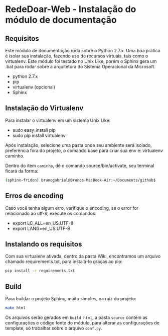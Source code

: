 RedeDoar-Web - Instalação do módulo de documentação
============================================================

## Requisitos

Este módulo de documentação roda sobre o Python 2.7.x. Uma boa prática é isolar sua instalação, fazendo uso de recursos virtuals, tais como o virtualenv. Este módulo foi testado no Unix Like, porém o Sphinx gera um .bat para rodar sobre a arquitetura do Sistema Operacional da Microsoft.


  - python 2.7.x
  - pip
  - virtualenv (opcional)
  - Sphinx


## Instalação do Virtualenv

Para instalar o virtualenv em um sistema Unix Like:

  - sudo easy_install pip
  - sudo pip install virtualenv

Após instalação, selecione uma pasta onde seu ambiente será isolado, preferência fora do projeto, o comando base para criar sua env é: virtualenv caminho.

Dentro do item ``caminho``, dê o comando source/bin/activate, seu terminal ficará da forma:

```bash
(sphinx-fridon) brunogabriel@Brunos-MacBook-Air:~/Documents/github$
```

## Erros de encoding

Caso você tenha algum erro, verifique o encoding, se o error for relacionado ao utf-8, execute os comandos:
  
  - export LC_ALL=en_US.UTF-8
  - export LANG=en_US.UTF-8

## Instalando os requisitos

Com sua virtualenv ativada, dentro da pasta Wiki, encontramos um arquivo chamado requirements.txt, para instalá-lo graças ao pip:

```bash
pip install -r requirements.txt
```


## Build
Para buildar o projeto Sphinx, muito simples, na raiz do projeto:

```bash
make html
```

Os arquivos serão gerados em ``build html``, a pasta ``source`` contém as configurações e código fonte do módulo, para alterar as configurações de template, só trabalhar sobre o arquivo ``conf.py``.










